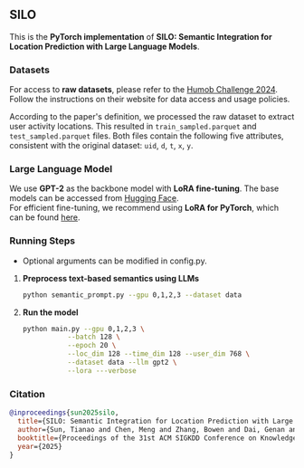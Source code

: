 ## SILO
This is the **PyTorch implementation** of **SILO: Semantic Integration for Location Prediction with Large Language Models**.

### Datasets

For access to **raw datasets**, please refer to the [Humob Challenge 2024](https://wp.nyu.edu/humobchallenge2024/). Follow the instructions on their website for data access and usage policies.

According to the paper's definition, we processed the raw dataset to extract user activity locations. This resulted in `train_sampled.parquet` and `test_sampled.parquet` files. Both files contain the following five attributes, consistent with the original dataset: `uid`, `d`, `t`, `x`, `y`.


### Large Language Model
We use **GPT-2** as the backbone model with **LoRA fine-tuning**. The base models can be accessed from [Hugging Face](https://huggingface.co/openai-community/gpt2).  
For efficient fine-tuning, we recommend using **LoRA for PyTorch**, which can be found [here](https://github.com/microsoft/LoRA).

### Running Steps
* Optional arguments can be modified in config.py.
1. **Preprocess text-based semantics using LLMs**
   ```bash
   python semantic_prompt.py --gpu 0,1,2,3 --dataset data
2. **Run the model**
   ```bash
   python main.py --gpu 0,1,2,3 \
              --batch 128 \
              --epoch 20 \
              --loc_dim 128 --time_dim 128 --user_dim 768 \
              --dataset data --llm gpt2 \
              --lora ---verbose
   
### Citation
```bibtex
@inproceedings{sun2025silo,
  title={SILO: Semantic Integration for Location Prediction with Large Language Models},
  author={Sun, Tianao and Chen, Meng and Zhang, Bowen and Dai, Genan and Huang, Weiming and Zhao, Kai},
  booktitle={Proceedings of the 31st ACM SIGKDD Conference on Knowledge Discovery and Data Mining},
  year={2025}
}
